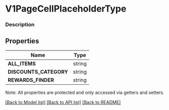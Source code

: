 # V1PageCellPlaceholderType

### Description



## Properties
Name | Type
------------ | -------------
**ALL_ITEMS** | string
**DISCOUNTS_CATEGORY** | string
**REWARDS_FINDER** | string

Note: All properties are protected and only accessed via getters and setters.

[[Back to Model list]](../../README.md#documentation-for-models) [[Back to API list]](../../README.md#documentation-for-api-endpoints) [[Back to README]](../../README.md)

